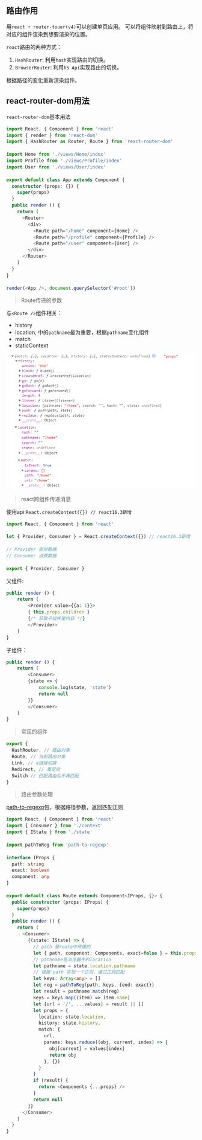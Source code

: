 
## 路由作用

用`react + router-touer(v4)`可以创建单页应用。
可以将组件映射到路由上，将对应的组件渲染到想要渲染的位置。

`react`路由的两种方式：
1. `HashRouter`: 利用`hash`实现路由的切换。
2. `BrowserRouter`: 利用`h5 Api`实现路由的切换。

根据路径的变化重新渲染组件。

## react-router-dom用法

`react-router-dom`基本用法

```typescript
import React, { Component } from 'react'
import { render } from 'react-dom'
import { HashRouter as Router, Route } from 'react-router-dom'

import Home from './views/Home/index'
import Profile from './views/Profile/index'
import User from './views/User/index'

export default class App extends Component {
  constructor (props: {}) {
    super(props)
  }
  public render () {
    return (
      <Router>
        <div>
          <Route path="/home" component={Home} />
          <Route path="/profile" component={Profile} />
          <Route path="/user" component={User} />
        </div>
      </Router>
    )
  }
}

render(<App />, document.querySelector('#root'))
```

> Route传递的参数

与`<Route />`组件相关：
- history
- location, 中的`pathname`最为重要，根据`pathname`变化组件
- match
- staticContext

![history](readme-img/history.png)
![location](readme-img/location.png)
![match](readme-img/match.png)

> react跨组件传递消息

使用api:`React.createContext({}) // react16.3新增`

```typescript
import React, { Component } from 'react'

let { Provider, Consumer } = React.createContext({}) // react16.3新增

// Provider 提供数据
// Consumer 消费数据

export { Provider, Consumer }
```

父组件:
```typescript
public render () {
    return (
        <Provider value={{a: 1}}>
        { this.props.children } 
        {/* 获取子组件里内容 */}
        </Provider>
    )
}
```
子组件：
```typescript
public render () {
    return (
        <Consumer>
        {state => {
            console.log(state, 'state')
            return null
        }}
        </Consumer>
    )
}
```

> 实现的组件

```typescript
export {
  HashRouter, // 路由对象
  Route, // 当前路由对象
  Link, // a链接切换
  Redirect, // 重定向
  Switch // 匹配路由后不再匹配
}
```

> 路由参数处理

[path-to-regexp](https://www.npmjs.com/package/path-to-regexp)包，根据路径参数，返回匹配正则

```typescript
import React, { Component } from 'react'
import { Consumer } from './context'
import { IState } from './state'

import pathToReg from 'path-to-regexp'

interface IProps {
  path: string
  exact: boolean
  component: any
}

export default class Route extends Component<IProps, {}> {
  public constructor (props: IProps) {
    super(props)
  }
  public render () {
    return (
      <Consumer>
        {(state: IState) => {
          // path 是route中传递的
          let { path, component: Components, exact=false } = this.props
          // pathname是浏览器中的location
          let pathname = state.location.pathname
          // 根据`path`实现一个正则，通过正则匹配
          let keys: Array<any> = []
          let reg = pathToReg(path, keys, {end: exact})
          let result = pathname.match(reg)
          keys = keys.map((item) => item.name)
          let [url = '/', ...values] = result || []
          let props = {
            location: state.location,
            history: state.history,
            match: {
              url,
              params: keys.reduce((obj, current, index) => {
                obj[current] = values[index]
                return obj
              }, {})
            }
          }
          if (result) {
            return <Components {...props} />
          }
          return null
        }}
      </Consumer>
    )
  }
}
```


